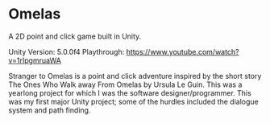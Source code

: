 # Omelas
A 2D point and click game built in Unity.

Unity Version: 5.0.0f4
Playthrough: https://www.youtube.com/watch?v=1rIpgmruaWA

Stranger to Omelas is a point and click adventure inspired by the short story The Ones Who Walk away From Omelas by Ursula Le Guin. This was a yearlong project for which I was the software designer/programmer. This was my first major Unity project; some of the hurdles included the dialogue system and path finding.
